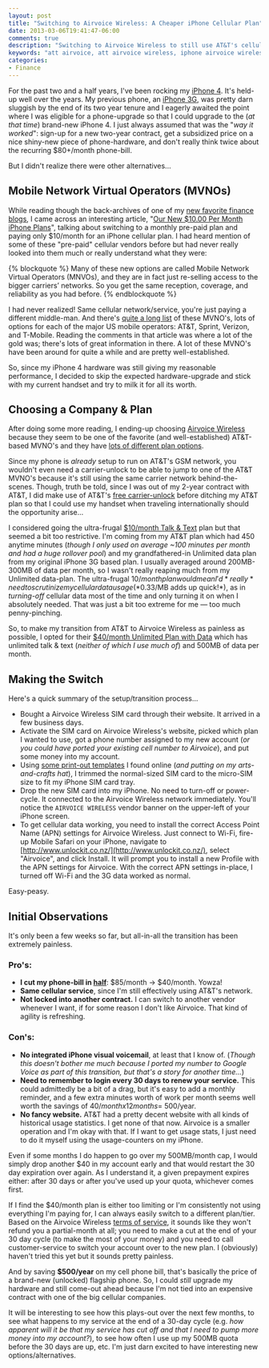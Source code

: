 ```yaml
---
layout: post
title: "Switching to Airvoice Wireless: A Cheaper iPhone Cellular Plan"
date: 2013-03-06T19:41:47-06:00
comments: true
description: "Switching to Airvoice Wireless to still use AT&T's cellular network but pay less per month."
keywords: "att airvoice, att airvoice wireless, iphone airvoice wireless, iphone att airvoice wireless"
categories:
- Finance
---
```


For the past two and a half years, I've been rocking my [iPhone 4](http://en.wikipedia.org/wiki/IPhone_4).
It's held-up well over the years. My previous phone, an [iPhone 3G](http://en.wikipedia.org/wiki/IPhone_3G),
was pretty darn sluggish by the end of its two year tenure and I eagerly
awaited the point where I was eligible for a phone-upgrade so that I could
upgrade to the (*at that time*) brand-new iPhone 4.  I just always assumed that
was the "*way it worked*": sign-up for a new two-year contract, get a
subsidized price on a nice shiny-new piece of phone-hardware, and don't really
think twice about the recurring $80+/month phone-bill.

But I didn't realize there were other alternatives...

<!-- more -->

## Mobile Network Virtual Operators (MVNOs)
While reading though the back-archives of one of my [new favorite finance blogs](/blog/2013/03/03/mr-money-mustache-from-zero-to-hero-in-one-blog-post/),
I came across an interesting article, "[Our New $10.00 Per Month iPhone Plans](http://www.mrmoneymustache.com/2012/10/11/our-new-10-00-per-month-iphone-plans/)",
talking about switching to a monthly pre-paid plan and paying only $10/month
for an iPhone cellular plan.  I had heard mention of some of these "pre-paid"
cellular vendors before but had never really looked into them much or really
understand what they were:

{% blockquote %}
Many of these new options are called Mobile Network Virtual Operators (MNVOs), and they are in fact just re-selling access to the bigger carriers’ networks. So you get the same reception, coverage, and reliability as you had before.
{% endblockquote %}

I had never realized! Same cellular network/service, you're just paying a
different middle-man. And there's [quite a long list](http://en.wikipedia.org/wiki/List_of_United_States_mobile_virtual_network_operators)
of these MVNO's, lots of options for each of the major US mobile operators:
AT&T, Sprint, Verizon, and T-Mobile. Reading the comments in that article was
where a lot of the gold was; there's lots of great information in there. A lot
of these MVNO's have been around for quite a while and are pretty
well-established.

So, since my iPhone 4 hardware was still giving my reasonable performance,
I decided to skip the expected hardware-upgrade and stick with my current
handset and try to milk it for all its worth.

## Choosing a Company & Plan
After doing some more reading, I ending-up choosing [Airvoice Wireless](http://www.airvoicewireless.com/)
because they seem to be one of the favorite (and well-established) AT&T-based
MVNO's and they have [lots of different plan options](http://www.airvoicewireless.com/plans-2/).

Since my phone is *already* setup to run on AT&T's GSM network, you wouldn't
even need a carrier-unlock to be able to jump to one of the AT&T MVNO's because
it's still using the same carrier network behind-the-scenes.  Though, truth be
told, since I was out of my 2-year contract with AT&T, I did make use of AT&T's
[free carrier-unlock](http://www.att.com/esupport/article.jsp?sid=KB414532&cv=820&title=What%20are%20the%20eligibility%20requirements%20for%20unlocking%20iPhone%3F#fbid=eGlx2oAwj-R)
before ditching my AT&T plan so that I could use my handset when traveling
internationally should the opportunity arise...

I considered going the ultra-frugal [$10/month Talk & Text](http://www.airvoicewireless.com/plans-2/10-plan/)
plan but that seemed a bit too restrictive. I'm coming from my AT&T plan which
had 450 anytime minutes (*though I only used on average ~100 minutes per month
and had a huge rollover pool*) and my grandfathered-in Unlimited data plan from
my original iPhone 3G based plan. I usually averaged around 200MB-300MB of data
per month, so I wasn't really reaping much from my Unlimited data-plan.  The
ultra-frugal $10/month plan would mean I'd *really* need to scrutinize my
cellular data usage (*$0.33/MB adds up quick!*), as in *turning-off* cellular
data most of the time and only turning it on when I absolutely needed. That was
just a bit too extreme for me &mdash; too much penny-pinching.

So, to make my transition from AT&T to Airvoice Wireless as painless as
possible, I opted for their [$40/month Unlimited Plan with Data](http://www.airvoicewireless.com/plans-2/unlimited-plans-with-data/40-unlimited-plan-with-data/)
which has unlimited talk & text (*neither of which I use much of*) and
500MB of data per month.

## Making the Switch
Here's a quick summary of the setup/transition process...

* Bought a Airvoice Wireless SIM card through their website. It arrived in a
  few business days.
* Activate the SIM card on Airvoice Wireless's website, picked which plan I
  wanted to use, got a phone number assigned to my new account (*or you could
  have ported your existing cell number to Airvoice*), and put some money into
  my account.
* Using [some print-out templates](http://amjath.com/2010/08/how-to-make-a-micro-sim-from-a-normal-sim.html)
  I found online (*and putting on my arts-and-crafts hat*), I trimmed the
  normal-sized SIM card to the micro-SIM size to fit my iPhone SIM card tray.
* Drop the new SIM card into my iPhone. No need to turn-off or power-cycle.
  It connected to the Airvoice Wireless network immediately. You'll notice
  the `AIRVOICE WIRELESS` vendor banner on the upper-left of your iPhone screen.
* To get cellular data working, you need to install the correct Access Point
  Name (APN) settings for Airvoice Wireless. Just connect to Wi-Fi, fire-up
  Mobile Safari on your iPhone, navigate to [http://www.unlockit.co.nz/](http://www.unlockit.co.nz/),
  select "Airvoice", and click Install. It will prompt you to install a new
  Profile with the APN settings for Airvoice. With the correct APN settings
  in-place, I turned off Wi-Fi and the 3G data worked as normal.

Easy-peasy.

## Initial Observations
It's only been a few weeks so far, but all-in-all the transition has
been extremely painless.

### Pro's:

* **I cut my phone-bill in <u>half</u>**: $85/month -> $40/month. Yowza!
* **Same cellular service**, since I'm still effectively using AT&T's network.
* **Not locked into another contract.** I can switch to another vendor whenever
  I want, if for some reason I don't like Airvoice. That kind of agility is
  refreshing.

### Con's:

* **No integrated iPhone visual voicemail**, at least that I know of.  (*Though
  this doesn't bother me much because I ported my number to Google Voice as
  part of this transition, but that's a story for another time...*)
* **Need to remember to login every 30 days to renew your service.** This could
  admittedly be a bit of a drag, but it's easy to add a monthly reminder, and a
  few extra minutes worth of work per month seems well worth the savings of
  $40/month x 12 months = ~$500/year.
* **No fancy website.** AT&T had a pretty decent website with all kinds of
  historical usage statistics. I get none of that now. Airvoice is a smaller
  operation and I'm okay with that. If I want to get usage stats, I just need
  to do it myself using the usage-counters on my iPhone.

Even if some months I do happen to go over my 500MB/month cap, I would simply
drop another $40 in my account early and that would restart the 30 day
expiration over again.  As I understand it, a given prepayment expires either:
after 30 days or after you've used up your quota, whichever comes first.

If I find the $40/month plan is either too limiting or I'm consistently not
using everything I'm paying for, I can always easily switch to a different
plan/tier. Based on the Airvoice Wireless [terms of service](http://www.airvoicewireless.com/TermsOfServiceAll.aspx),
it sounds like they won't refund you a partial-month at all; you need to make a
cut at the end of your 30 day cycle (to make the most of your money) and you
need to call customer-service to switch your account over to the new plan. I
(obviously) haven't tried this yet but it sounds pretty painless.

And by saving **$500/year** on my cell phone bill, that's basically the price
of a brand-new (unlocked) flagship phone. So, I could *still* upgrade my
hardware and still come-out ahead because I'm not tied into an expensive
contract with one of the big cellular companies.

It will be interesting to see how this plays-out over the next few months, to
see what happens to my service at the end of a 30-day cycle (e.g. *how apparent
will it be that my service has cut off and that I need to pump more money into
my account?*), to see how often I use up my 500MB quota before the 30 days are
up, etc. I'm just darn excited to have interesting new options/alternatives.
